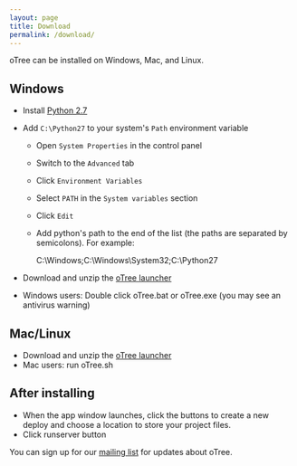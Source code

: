 ```yaml
---
layout: page
title: Download
permalink: /download/
---
```


oTree can be installed on Windows, Mac, and Linux.

## Windows
- Install [Python 2.7](https://www.python.org/download/releases/2.7.8/)
- Add `C:\Python27` to your system's `Path` environment variable
    * Open `System Properties` in the control panel
    * Switch to the `Advanced` tab
    * Click `Environment Variables`
    * Select `PATH` in the `System variables` section
    * Click `Edit`
    * Add python's path to the end of the list (the paths are separated by semicolons). For example:

        C:\Windows;C:\Windows\System32;C:\Python27
        
- Download and unzip the [oTree launcher](https://github.com/oTree-org/otree-launcher/archive/master.zip)
- Windows users: Double click oTree.bat or oTree.exe (you may see an antivirus warning)

## Mac/Linux
- Download and unzip the [oTree launcher](https://github.com/oTree-org/otree-launcher/archive/master.zip)
- Mac users: run oTree.sh

## After installing
- When the app window launches, click the buttons to create a new deploy and  choose a location to store your project files.
- Click runserver button

You can sign up for our [mailing list](https://docs.google.com/forms/d/1jD4tocuX07DFYN2jDY2tcNXpkOCSqLhSOMboOgaVGtw/viewform) for updates about oTree.


